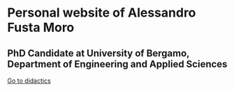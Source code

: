 # Personal website of Alessandro Fusta Moro
## PhD Candidate at University of Bergamo, Department of Engineering and Applied Sciences 

[Go to didactics](https://afustamo.github.io/didactics)
